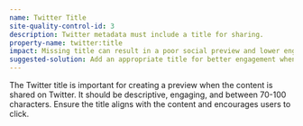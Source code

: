 ```yaml
---
name: Twitter Title
site-quality-control-id: 3
description: Twitter metadata must include a title for sharing.
property-name: twitter:title
impact: Missing title can result in a poor social preview and lower engagement.
suggested-solution: Add an appropriate title for better engagement when shared on Twitter.
---
```


The Twitter title is important for creating a preview when the content is shared
on Twitter. It should be descriptive, engaging, and between 70-100 characters.
Ensure the title aligns with the content and encourages users to click.
